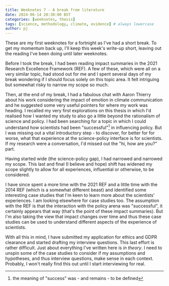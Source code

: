 ```yaml
---
title: Weeknotes 7 - A break from literature
date: 2024-06-14 20:30:00 BST
categories: [weeknotes, thesis]
tags: [science, methodology, climate, evidence] # always lowercase
author: pj
---
```


These are my first weeknotes for a fortnight as I've had a short break. To get my momentum back up, I'll keep this week's write-up short, leaving out the reading I've been doing until later weeknotes.

Before I took the break, I had been reading impact summaries in the 2021 Research Excellence Framework (REF). A few of these, which were all on a very similar topic, had stood out for me and I spent several days of my break wondering if I should focus solely on this topic area. It felt intriguing but somewhat risky to narrow my scope so much. 

Then, at the end of my break, I had a fabulous chat with Aaron Thierry about his work considering the impact of emotion in climate communication and he suggested some very useful pointers for where my work was heading. I recalled my very first explorations on this thesis in which I'd realised how I wanted my study to also go a little beyond the rationalism of science and policy. I had been searching for a topic in which I could understand how scientists had been "successful"[^success] in influencing policy. But I was missing out a vital introductory step - to discover, for better for for worse, what that experience at the science-policy interface is for scientists. If my research were a conversation, I'd missed out the "hi, how are you?" part.

[^success]: the meaning of "success" was - and remains - to be defined

Having started wide (the science-policy gap), I had narrowed and narrowed my scope. This last and final (I believe and hope) shift has widened my scope slightly to allow for all experiences, influential or otherwise, to be considered.

I have since spent a more time with the 2021 REF and a little time with the 2014 REF (which is a somewhat different beast) and identified some interesting case studies that I'm keen to learn more about the scientists' experiences. I am looking elsewhere for case studies too. The assumption with the REF is that the interaction with the policy arena was "successful", it certainly appears that way (that's the point of these impact summaries). But I'm also taking the view that impact changes over time and thus these case studies can be used to understand different aspects of the experience of scientists.

With all this in mind, I have submitted my application for ethics and GDPR clearance and started drafting my interview questions. This last effort is rather difficult. Just about everything I've written here is *in theory*. I need to unspin some of the case studies to consider if my assumptions and hypotheses, and thus interview questions, make sense in each context. Probably, I won't really find this out until I start interviewing for real.